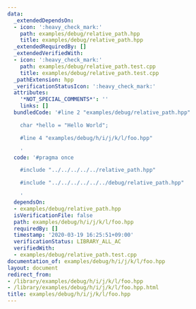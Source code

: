 ```yaml
---
data:
  _extendedDependsOn:
  - icon: ':heavy_check_mark:'
    path: examples/debug/relative_path.hpp
    title: examples/debug/relative_path.hpp
  _extendedRequiredBy: []
  _extendedVerifiedWith:
  - icon: ':heavy_check_mark:'
    path: examples/debug/relative_path.test.cpp
    title: examples/debug/relative_path.test.cpp
  _pathExtension: hpp
  _verificationStatusIcon: ':heavy_check_mark:'
  attributes:
    '*NOT_SPECIAL_COMMENTS*': ''
    links: []
  bundledCode: '#line 2 "examples/debug/relative_path.hpp"

    char *hello = "Hello World";

    #line 4 "examples/debug/h/i/j/k/l/foo.hpp"

    '
  code: '#pragma once

    #include "../../../../../relative_path.hpp"

    #include "../../../../../../debug/relative_path.hpp"

    '
  dependsOn:
  - examples/debug/relative_path.hpp
  isVerificationFile: false
  path: examples/debug/h/i/j/k/l/foo.hpp
  requiredBy: []
  timestamp: '2020-03-19 16:25:51+09:00'
  verificationStatus: LIBRARY_ALL_AC
  verifiedWith:
  - examples/debug/relative_path.test.cpp
documentation_of: examples/debug/h/i/j/k/l/foo.hpp
layout: document
redirect_from:
- /library/examples/debug/h/i/j/k/l/foo.hpp
- /library/examples/debug/h/i/j/k/l/foo.hpp.html
title: examples/debug/h/i/j/k/l/foo.hpp
---
```

